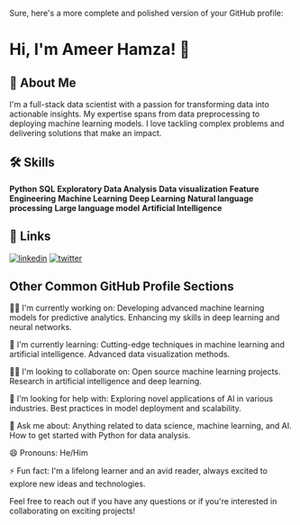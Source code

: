 Sure, here's a more complete and polished version of your GitHub profile:

# Hi, I'm Ameer Hamza! 👋

## 🚀 About Me
I'm a full-stack data scientist with a passion for transforming data into actionable insights. My expertise spans from data preprocessing to deploying machine learning models. I love tackling complex problems and delivering solutions that make an impact.

## 🛠 Skills
**Python**
**SQL**
**Exploratory Data Analysis**
**Data visualization**
**Feature Engineering**
**Machine Learning**
**Deep Learning**
**Natural language processing**
**Large language model**
**Artificial Intelligence**

## 🔗 Links

[![linkedin](https://img.shields.io/badge/linkedin-0A66C2?style=for-the-badge&logo=linkedin&logoColor=white)](https://www.linkedin.com/in/ameer-hamza-710183272/)
[![twitter](https://img.shields.io/badge/twitter-1DA1F2?style=for-the-badge&logo=twitter&logoColor=white)](https://twitter.com/)

## Other Common GitHub Profile Sections
👩‍💻 I'm currently working on:
Developing advanced machine learning models for predictive analytics.
Enhancing my skills in deep learning and neural networks.

🧠 I'm currently learning:
Cutting-edge techniques in machine learning and artificial intelligence.
Advanced data visualization methods.

👯‍♀️ I'm looking to collaborate on:
Open source machine learning projects.
Research in artificial intelligence and deep learning.

🤔 I'm looking for help with:
Exploring novel applications of AI in various industries.
Best practices in model deployment and scalability.

💬 Ask me about:
Anything related to data science, machine learning, and AI.
How to get started with Python for data analysis.


😄 Pronouns: He/Him

⚡️ Fun fact: I'm a lifelong learner and an avid reader, always excited to explore new ideas and technologies.

Feel free to reach out if you have any questions or if you're interested in collaborating on exciting projects!
